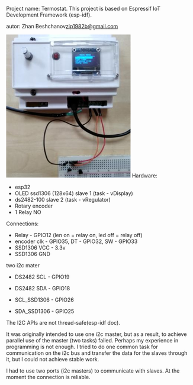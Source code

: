 Project name: Termostat.
This project is based on Espressif IoT Development Framework (esp-idf).

autor: Zhan Beshchanov<zip1982b@gmail.com>


![alt text](img/oled128x64_1relay.jpg "my first termostat :)")
Hardware:
* esp32
* OLED ssd1306 (128x64) slave 1 (task - vDisplay)
* ds2482-100 slave 2 (task - vRegulator)
* Rotary encoder
* 1 Relay NO


Connections:
* Relay - GPIO12 (len on = relay on, led off = relay off)
* encoder clk - GPIO35, DT - GPIO32, SW - GPIO33
* SSD1306 VCC - 3.3v 
* SSD1306 GND

 two i2c mater
* DS2482 SCL - GPIO19
* DS2482 SDA - GPIO18

* SCL_SSD1306 - GPIO26
* SDA_SSD1306 - GPIO25

The I2C APIs are not thread-safe(esp-idf doc).

It was originally intended to use one i2c master, but as a result, to achieve parallel use of the master (two tasks) failed.
Perhaps my experience in programming is not enough.
I tried to do one common task for communication on the i2c bus and transfer the data for the slaves through it, but I could not achieve stable work.

I had to use two ports (i2c masters) to communicate with slaves. At the moment the connection is reliable.

